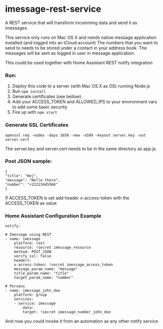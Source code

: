 # imessage-rest-service

A REST service that will transform incomming data and send it as imessages.

This service only runs on Mac OS X and needs native message application installed (and logged into an iCloud account)
The numbers that you want to send to needs to be stored under a contact in your address book. 
The messages will be sent as logged in user in message application.

This could be used together with Home Assistant REST notify integration

### Run: 
1. Deploy this code to a server (with Mac OS X as OS) running Node.js
2. Run `npm install`
3. Generate certificates (see bellow)
4. Add your ACCESS_TOKEN and ALLOWED_IPS to your environment vars to add some basic security
5. Fire up with `npm start`

### Generate SSL Certificates

    openssl req -nodes -days 3650 -new -x509 -keyout server.key -out server.cert

The server.key and server.cert needs to be in the same directory as app.js.

### Post JSON sample:

    {
    "title": "Hej",
    "message": "Hello there",
    "number": "+22223445566"
    }

If ACCESS_TOKEN is set add header x-access-token with the ACCESS_TOKEN as value

### Home Assistant Configuration Example

    notify:

    # Imessage using REST
    - name: imessage
        platform: rest
        resource: !secret imessage_resource
        method: POST_JSON
        verify_ssl: false
        headers: 
        x-access-token: !secret imessage_access_token
        message_param_name: "message"
        title_param_name: "title"
        target_param_name: "number"

    # Persons
    - name: imessage_john_doe
        platform: group
        services:
        - service: imessage
            data:
            target: !secret imessage_number_john_doe

And now you could invoke it from an automation as any other notify service

